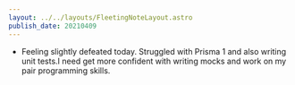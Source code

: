 ```yaml
---
layout: ../../layouts/FleetingNoteLayout.astro
publish_date: 20210409
---
```


- Feeling slightly defeated today. Struggled with Prisma 1 and also writing unit tests.I need get more confident with writing mocks and work on my pair programming skills.
